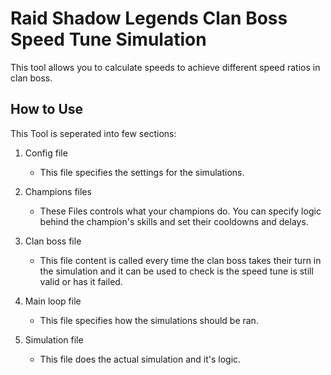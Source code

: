 # Raid Shadow Legends Clan Boss Speed Tune Simulation

This tool allows you to calculate speeds to achieve different speed ratios in clan boss.



## How to Use

This Tool is seperated into few sections:

1. Config file
    * This file specifies the settings for the simulations.

2. Champions files
    * These Files controls what your champions do. You can specify logic behind the champion's skills and set their cooldowns and delays.

3. Clan boss file
    * This file content is called every time the clan boss takes their turn in the simulation and it can be used to check is the speed tune is still valid or has it failed.

4. Main loop file
    * This file specifies how the simulations should be ran.

5. Simulation file
    * This file does the actual simulation and it's logic.

